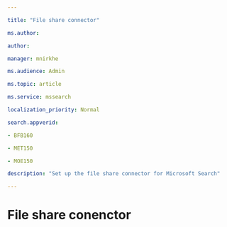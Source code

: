 ```yaml
--- 

title: "File share connector" 

ms.author:  

author:  

manager: mnirkhe 

ms.audience: Admin 

ms.topic: article 

ms.service: mssearch 

localization_priority: Normal 

search.appverid: 

- BFB160 

- MET150 

- MOE150 

description: "Set up the file share connector for Microsoft Search" 

--- 
```


<!-- markdownlint-disable no-inline-html --> 

# File share conenctor 
